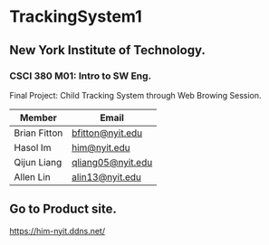 # TrackingSystem1

## New York Institute of Technology.

### CSCI 380 M01: Intro to SW Eng.

Final Project: Child Tracking System through Web Browing Session.

| Member | Email |
| ------ | ----- |
| Brian Fitton | bfitton@nyit.edu |
| Hasol Im | him@nyit.edu |
| Qijun Liang | qliang05@nyit.edu |
| Allen Lin | alin13@nyit.edu |

## Go to Product site.

https://him-nyit.ddns.net/
